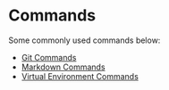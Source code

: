 # Commands

Some commonly used commands below:

- [Git Commands](gitCommands.md)
- [Markdown Commands](markdownCommands.md)
- [Virtual Environment Commands](venvCommands.md)
